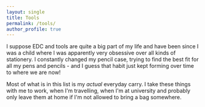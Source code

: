```yaml
---
layout: single
title: Tools
permalink: /tools/
author_profile: true
---
```


I suppose EDC and tools are quite a big part of my life and have been since I was a child where I was apparently very obsessive over all kinds of stationery. I constantly changed my pencil case, trying to find the best fit for all my pens and pencils - and I guess that habit just kept forming over time to where we are now!

Most of what is in this list is my *actual* everyday carry. I take these things with me to work, when I'm travelling, when I'm at university and probably only leave them at home if I'm not allowed to bring a bag somewhere.